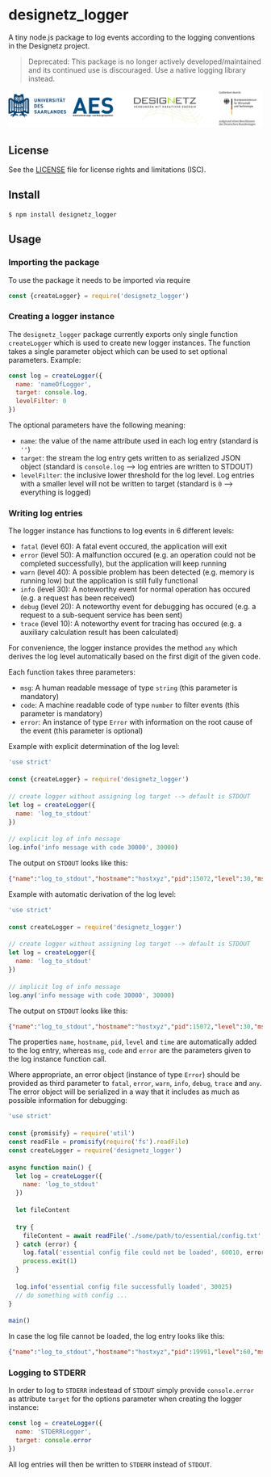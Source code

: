 # designetz_logger
A tiny node.js package to log events according to the logging conventions in the Designetz project.

> Deprecated: This package is no longer actively developed/maintained and its continued use is discouraged. Use a native logging library instead.

![Set of logos](./docs/logos_uds_aes_designetz_bmwi.png)

## License
See the [LICENSE](./LICENSE) file for license rights and limitations (ISC).

## Install
```
$ npm install designetz_logger
```

## Usage
### Importing the package
To use the package it needs to be imported via require

```javascript
const {createLogger} = require('designetz_logger')
```

### Creating a logger instance
The `designetz_logger` package currently exports only single function `createLogger` which is used to create new logger instances. The function takes a single parameter object which can be used to set optional parameters.
Example:
```javascript
const log = createLogger({
  name: 'nameOfLogger',
  target: console.log,
  levelFilter: 0
})
```

The optional parameters have the following meaning:
* `name`: the value of the name attribute used in each log entry (standard is `''`)
* `target`: the stream the log entry gets written to as serialized JSON object (standard is `console.log` --> log entries are written to STDOUT)
* `levelFilter`: the inclusive lower threshold for the log level. Log entries with a smaller level will not be written to target (standard is `0` --> everything is logged)

### Writing log entries
The logger instance has functions to log events in 6 different levels:
* `fatal` (level 60): A fatal event occured, the application will exit
* `error` (level 50): A malfunction occured (e.g. an operation could not be completed successfully), but the application will keep running
* `warn` (level 40): A possible problem has been detected (e.g. memory is running low) but the application is still fully functional
* `info` (level 30): A noteworthy event for normal operation has occured (e.g. a request has been received)
* `debug` (level 20): A noteworthy event for debugging has occured (e.g. a request to a sub-sequent service has been sent)
* `trace` (level 10): A noteworthy event for tracing has occured (e.g. a auxiliary calculation result has been calculated)

For convenience, the logger instance provides the method `any` which derives the log level automatically based on the first digit of the given code.

Each function takes three parameters:
* `msg`: A human readable message of type `string` (this parameter is mandatory)
* `code`: A machine readable code of type `number` to filter events (this parameter is mandatory)
* `error`: An instance of type `Error` with information on the root cause of the event (this parameter is optional)

Example with explicit determination of the log level:
```javascript
'use strict'

const {createLogger} = require('designetz_logger')

// create logger without assigning log target --> default is STDOUT
let log = createLogger({
  name: 'log_to_stdout'
})

// explicit log of info message
log.info('info message with code 30000', 30000)
```

The output on `STDOUT` looks like this:
```json
{"name":"log_to_stdout","hostname":"hostxyz","pid":15072,"level":30,"msg":"info message with code 30000","code":30000,"time":"2018-07-21T14:00:31.783Z"}
```

Example with automatic derivation of the log level:
```javascript
'use strict'

const createLogger = require('designetz_logger')

// create logger without assigning log target --> default is STDOUT
let log = createLogger({
  name: 'log_to_stdout'
})

// implicit log of info message
log.any('info message with code 30000', 30000)
```

The output on `STDOUT` looks like this:
```json
{"name":"log_to_stdout","hostname":"hostxyz","pid":15072,"level":30,"msg":"info message with code 30000","code":30000,"time":"2018-07-21T14:00:31.783Z"}
```

The properties `name`, `hostname`, `pid`, `level` and `time` are automatically added to the log entry, whereas `msg`, `code` and `error` are the parameters given to the log instance function call.

Where appropriate, an error object (instance of type `Error`) should be provided as third parameter to `fatal`, `error`, `warn`, `info`, `debug`, `trace` and `any`. The error object will be serialized in a way that it includes as much as possible information for debugging:

```javascript
'use strict'

const {promisify} = require('util')
const readFile = promisify(require('fs').readFile)
const createLogger = require('designetz_logger')

async function main() {
  let log = createLogger({
    name: 'log_to_stdout'
  })

  let fileContent

  try {
    fileContent = await readFile('./some/path/to/essential/config.txt', {encoding: 'utf8'})
  } catch (error) {
    log.fatal('essential config file could not be loaded', 60010, error)
    process.exit(1)
  }

  log.info('essential config file successfully loaded', 30025)
  // do something with config ...
}

main()
```

In case the log file cannot be loaded, the log entry looks like this:
```json
{"name":"log_to_stdout","hostname":"hostxyz","pid":19991,"level":60,"msg":"essential config file could not be loaded","code":60010,"err":{"errno":-2,"code":"ENOENT","syscall":"open","path":"./some/path/to/essential/config.txt","name":"Error","message":"ENOENT: no such file or directory, open './some/path/to/essential/config.txt'","stack":"Error: ENOENT: no such file or directory, open './some/path/to/essential/config.txt'"},"time":"2018-07-21T14:29:13.378Z"}
```
### Logging to STDERR
In order to log to `STDERR` indestead of `STDOUT` simply provide `console.error` as attribute `target` for the options parameter when creating the logger instance:

```javascript
const log = createLogger({
  name: 'STDERRLogger',
  target: console.error
})
```

All log entries will then be written to `STDERR` instead of `STDOUT`.
